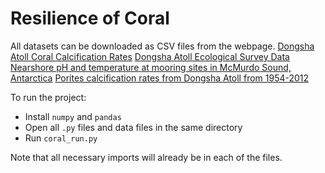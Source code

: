 # Resilience of Coral

All datasets can be downloaded as CSV files from the webpage.
[Dongsha Atoll Coral Calcification Rates](http://dmoserv3.bco-dmo.org/jg/serv/BCO-DMO/Coral_Reef_Resilience/Dongsha_calcification.html1%7Bdir=dmoserv3.whoi.edu/jg/dir/BCO-DMO/Coral_Reef_Resilience/,info=dmoserv3.bco-dmo.org/jg/info/BCO-DMO/Coral_Reef_Resilience/Dongsha_calcification%7D?lat%20eq%2020.8)
[Dongsha Atoll Ecological Survey Data](http://dmoserv3.bco-dmo.org/jg/serv/BCO-DMO/Coral_Reef_Resilience/Dongsha_eco_survey.html0%7Bdir=dmoserv3.whoi.edu/jg/dir/BCO-DMO/Coral_Reef_Resilience/,info=dmoserv3.bco-dmo.org/jg/info/BCO-DMO/Coral_Reef_Resilience/Dongsha_eco_survey%7D)
[Nearshore pH and temperature at mooring sites in McMurdo Sound, Antarctica](http://dmoserv3.bco-dmo.org/jg/serv/BCO-DMO/OA_pH_Temp_Calc_Inverts/ph_temp.html0%7Bdir=dmoserv3.whoi.edu/jg/dir/BCO-DMO/OA_pH_Temp_Calc_Inverts/,info=dmoserv3.bco-dmo.org/jg/info/BCO-DMO/OA_pH_Temp_Calc_Inverts/ph_temp%7D)
[Porites calcification rates from Dongsha Atoll from 1954-2012](http://dmoserv3.whoi.edu/jg/serv/BCO-DMO/Coral_climate_effects/calcif_rates.html1%7Bdir=dmoserv3.whoi.edu/jg/dir/BCO-DMO/Coral_climate_effects/,info=dmoserv3.bco-dmo.org/jg/info/BCO-DMO/Coral_climate_effects/calcif_rates%7D?lon%20eq%20116.833333)

To run the project:
* Install `numpy` and `pandas`
* Open all `.py` files and data files in the same directory
* Run `coral_run.py`

Note that all necessary imports will already be in each of the files.